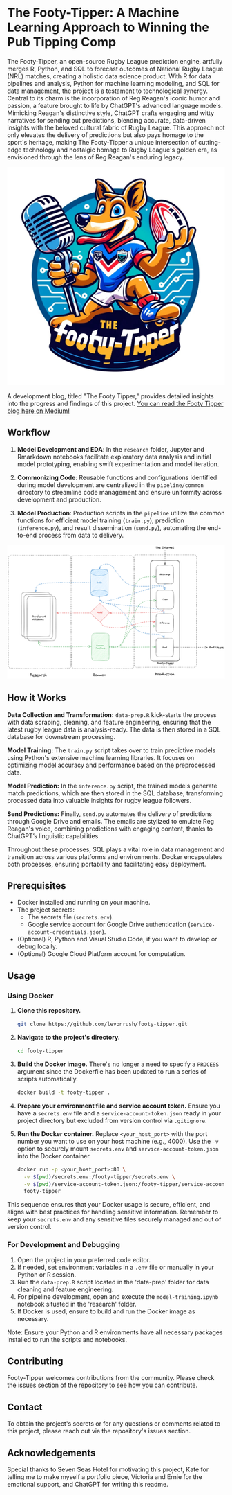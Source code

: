 # The Footy-Tipper: A Machine Learning Approach to Winning the Pub Tipping Comp

The Footy-Tipper, an open-source Rugby League prediction engine, artfully merges R, Python, and SQL to forecast outcomes of National Rugby League (NRL) matches, creating a holistic data science product. With R for data pipelines and analysis, Python for machine learning modeling, and SQL for data management, the project is a testament to technological synergy. Central to its charm is the incorporation of Reg Reagan's iconic humor and passion, a feature brought to life by ChatGPT's advanced language models. Mimicking Reagan's distinctive style, ChatGPT crafts engaging and witty narratives for sending out predictions, blending accurate, data-driven insights with the beloved cultural fabric of Rugby League. This approach not only elevates the delivery of predictions but also pays homage to the sport's heritage, making The Footy-Tipper a unique intersection of cutting-edge technology and nostalgic homage to Rugby League's golden era, as envisioned through the lens of Reg Reagan's enduring legacy.

![Footy Tipper Logo](/images/footy-tipper-logo.jpg)

A development blog, titled "The Footy Tipper," provides detailed insights into the progress and findings of this project. [You can read the Footy Tipper blog here on Medium!](https://medium.com/@levonrush/the-footy-tipper-a-machine-learning-approach-to-winning-the-pub-tipping-comp-dc07a7325292)

## Workflow
1. **Model Development and EDA**: In the `research` folder, Jupyter and Rmarkdown notebooks facilitate exploratory data analysis and initial model prototyping, enabling swift experimentation and model iteration.

2. **Commonizing Code**: Reusable functions and configurations identified during model development are centralized in the `pipeline/common` directory to streamline code management and ensure uniformity across development and production.

3. **Model Production**: Production scripts in the `pipeline` utilize the common functions for efficient model training (`train.py`), prediction (`inference.py`), and result dissemination (`send.py`), automating the end-to-end process from data to delivery.

![Workflow Pattern](/images/workflow.png)

## How it Works

**Data Collection and Transformation:** `data-prep.R` kick-starts the process with data scraping, cleaning, and feature engineering, ensuring that the latest rugby league data is analysis-ready. The data is then stored in a SQL database for downstream processing.

**Model Training:** The `train.py` script takes over to train predictive models using Python's extensive machine learning libraries. It focuses on optimizing model accuracy and performance based on the preprocessed data.

**Model Prediction:** In the `inference.py` script, the trained models generate match predictions, which are then stored in the SQL database, transforming processed data into valuable insights for rugby league followers.

**Send Predictions:** Finally, `send.py` automates the delivery of predictions through Google Drive and emails. The emails are stylized to emulate Reg Reagan's voice, combining predictions with engaging content, thanks to ChatGPT’s linguistic capabilities.

Throughout these processes, SQL plays a vital role in data management and transition across various platforms and environments. Docker encapsulates both processes, ensuring portability and facilitating easy deployment.

## Prerequisites

- Docker installed and running on your machine.
- The project secrets:
  - The secrets file (`secrets.env`).
  - Google service account for Google Drive authentication (`service-account-credentials.json`).
- (Optional) R, Python and Visual Studio Code, if you want to develop or debug locally.
- (Optional) Google Cloud Platform account for computation.

## Usage

### Using Docker

1. **Clone this repository.**
    ```bash
    git clone https://github.com/levonrush/footy-tipper.git
    ```

2. **Navigate to the project's directory.**
    ```bash
    cd footy-tipper
    ```

3. **Build the Docker image.** There's no longer a need to specify a `PROCESS` argument since the Dockerfile has been updated to run a series of scripts automatically.
    ```bash
    docker build -t footy-tipper .
    ```

4. **Prepare your environment file and service account token.** Ensure you have a `secrets.env` file and a `service-account-token.json` ready in your project directory but excluded from version control via `.gitignore`.

5. **Run the Docker container.** Replace `<your_host_port>` with the port number you want to use on your host machine (e.g., 4000). Use the `-v` option to securely mount `secrets.env` and `service-account-token.json` into the Docker container.
    ```bash
    docker run -p <your_host_port>:80 \
      -v $(pwd)/secrets.env:/footy-tipper/secrets.env \
      -v $(pwd)/service-account-token.json:/footy-tipper/service-account-token.json \
      footy-tipper
    ```

This sequence ensures that your Docker usage is secure, efficient, and aligns with best practices for handling sensitive information. Remember to keep your `secrets.env` and any sensitive files securely managed and out of version control.


### For Development and Debugging

1. Open the project in your preferred code editor.
2. If needed, set environment variables in a `.env` file or manually in your Python or R session.
3. Run the `data-prep.R` script located in the 'data-prep' folder for data cleaning and feature engineering.
4. For pipeline development, open and execute the `model-training.ipynb` notebook situated in the 'research' folder.
5. If Docker is used, ensure to build and run the Docker image as necessary.

Note: Ensure your Python and R environments have all necessary packages installed to run the scripts and notebooks.

## Contributing

Footy-Tipper welcomes contributions from the community. Please check the issues section of the repository to see how you can contribute.

## Contact

To obtain the project's secrets or for any questions or comments related to this project, please reach out via the repository's issues section.

## Acknowledgements
Special thanks to Seven Seas Hotel for motivating this project, Kate for telling me to make myself a portfolio piece, Victoria and Ernie for the emotional support, and ChatGPT for writing this readme.
